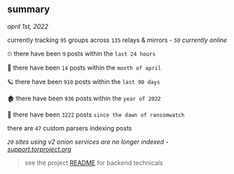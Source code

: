 
## summary
_april 1st, 2022_

currently tracking `95` groups across `135` relays & mirrors - _`50` currently online_

⏲ there have been `9` posts within the `last 24 hours`

🦈 there have been `14` posts within the `month of april`

🪐 there have been `910` posts within the `last 90 days`

🏚 there have been `936` posts within the `year of 2022`

🦕 there have been `3222` posts `since the dawn of ransomwatch`

there are `47` custom parsers indexing posts

_`20` sites using v2 onion services are no longer indexed - [support.torproject.org](https://support.torproject.org/onionservices/v2-deprecation/)_

> see the project [README](https://github.com/thetanz/ransomwatch#ransomwatch--) for backend technicals
